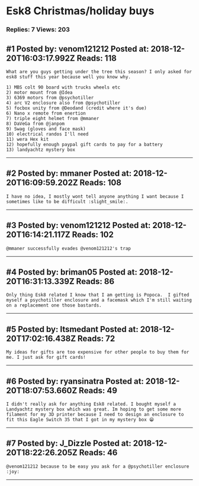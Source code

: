 # Esk8 Christmas/holiday buys

### Replies: 7 Views: 203

## \#1 Posted by: venom121212 Posted at: 2018-12-20T16:03:17.992Z Reads: 118

```
What are you guys getting under the tree this season? I only asked for esk8 stuff this year because well you know why. 

1) MBS colt 90 board with trucks wheels etc
2) motor mount from @Idea
3) 6369 motors from @psychotiller
4) arc V2 enclosure also from @psychotiller
5) focbox unity from @Deodand (credit where it's due) 
6) Nano x remote from enertion
7) triple eight helmet from @mmaner
8) DaVeGa from @janpom
9) Swag (gloves and face mask) 
10) electrical randos I'll need
11) wera Hex kit
12) hopefully enough paypal gift cards to pay for a battery
13) landyachtz mystery box
```

---
## \#2 Posted by: mmaner Posted at: 2018-12-20T16:09:59.202Z Reads: 108

```
I have no idea, I mostly wont tell anyone anything I want because I sometimes like to be difficult :slight_smile:.
```

---
## \#3 Posted by: venom121212 Posted at: 2018-12-20T16:14:21.117Z Reads: 102

```
@mmaner successfully evades @venom121212's trap
```

---
## \#4 Posted by: briman05 Posted at: 2018-12-20T16:31:13.339Z Reads: 86

```
Only thing Esk8 related I know that I am getting is Popoca.  I gifted myself a psychotiller enclosure and a facemask which I'm still waiting on a replacement one those bastards.
```

---
## \#5 Posted by: Itsmedant Posted at: 2018-12-20T17:02:16.438Z Reads: 72

```
My ideas for gifts are too expensive for other people to buy them for me. I just ask for gift cards!
```

---
## \#6 Posted by: ryansinatra Posted at: 2018-12-20T18:07:53.660Z Reads: 49

```
I didn't really ask for anything Esk8 related. I bought myself a Landyachtz mystery box which was great. Im hoping to get some more filament for my 3D printer because I need to design an enclosure to fit this Eagle Switch 35 that I got in my mystery box 😁
```

---
## \#7 Posted by: J_Dizzle Posted at: 2018-12-20T18:22:26.205Z Reads: 46

```
@venom121212 because to be easy you ask for a @psychotiller enclosure :joy:
```

---

